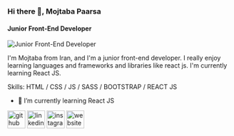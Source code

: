 ### Hi there 👋, Mojtaba Paarsa
#### Junior Front-End Developer
![Junior Front-End Developer](https://media-exp1.licdn.com/dms/image/C4D16AQH4y4x4lphuqQ/profile-displaybackgroundimage-shrink_350_1400/0/1647341727341?e=1652918400&v=beta&t=BCK8YLQa2lYQMsM9fC1zKKnGFTWW6RgiiXmU7NT-JEw)

I'm Mojtaba from Iran, and I'm a junior front-end developer. I really enjoy learning languages and frameworks and libraries like react js. I'm currently learning React JS.

Skills: HTML / CSS / JS / SASS / BOOTSTRAP / REACT JS

- 🌱 I’m currently learning React JS 


[<img src='https://cdn.jsdelivr.net/npm/simple-icons@3.0.1/icons/github.svg' alt='github' height='40'>](https://github.com/mojtabapaarsa)  [<img src='https://cdn.jsdelivr.net/npm/simple-icons@3.0.1/icons/linkedin.svg' alt='linkedin' height='40'>](https://www.linkedin.com/in/mojtabaparsa/)  [<img src='https://cdn.jsdelivr.net/npm/simple-icons@3.0.1/icons/instagram.svg' alt='instagram' height='40'>](https://www.instagram.com/mojtabadeveloper/)  [<img src='https://cdn.jsdelivr.net/npm/simple-icons@3.0.1/icons/icloud.svg' alt='website' height='40'>](http://mojtabaparsa.ir)  


